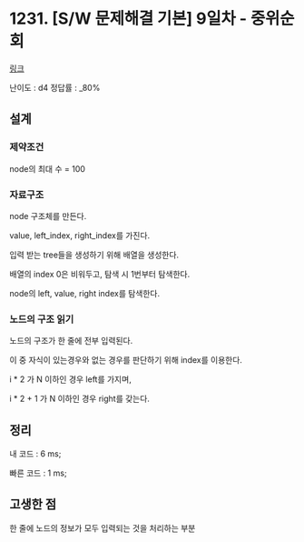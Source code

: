 # 1231. [S/W 문제해결 기본] 9일차 - 중위순회

[링크](https://swexpertacademy.com/main/code/problem/problemDetail.do?contestProbId=AV140YnqAIECFAYD&categoryId=AV140YnqAIECFAYD&categoryType=CODE)

난이도 : d4
정답률 : \_80%

## 설계

### 제약조건

node의 최대 수 = 100

### 자료구조

node 구조체를 만든다.

value, left_index, right_index를 가진다.

입력 받는 tree들을 생성하기 위해 배열을 생성한다.

배열의 index 0은 비워두고, 탐색 시 1번부터 탐색한다.

node의 left, value, right index를 탐색한다.

### 노드의 구조 읽기

노드의 구조가 한 줄에 전부 입력된다.

이 중 자식이 있는경우와 없는 경우를 판단하기 위해 index를 이용한다.

i \* 2 가 N 이하인 경우 left를 가지며,

i \* 2 + 1 가 N 이하인 경우 right를 갖는다.

## 정리

내 코드 : 6 ms;

빠른 코드 : 1 ms;

## 고생한 점

한 줄에 노드의 정보가 모두 입력되는 것을 처리하는 부분
